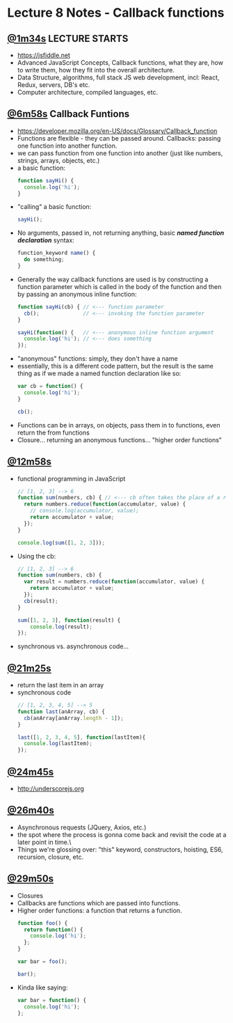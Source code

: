 # Lecture 8 Notes - Callback functions
## [@1m34s](https://youtu.be/ffc6Le_UBQI?t=1m34s) LECTURE STARTS
- https://jsfiddle.net
- Advanced JavaScript Concepts, Callback functions, what they are, how to write them, how they fit into the overall architecture.
- Data Structure, algorithms, full stack JS web development, incl: React, Redux, servers, DB's etc.
- Computer architecture, compiled languages, etc.

## [@6m58s](https://youtu.be/ffc6Le_UBQI?t=6m58s) Callback Funtions
- https://developer.mozilla.org/en-US/docs/Glossary/Callback_function
- Functions are flexible - they can be passed around. Callbacks: passing one function into another function.
- we can pass function from one function into another (just like numbers, strings, arrays, objects, etc.)
- a basic function:
  ```js
  function sayHi() {
    console.log('hi');
  }
  ```
- "calling" a basic function:
  ```js
  sayHi();
  ```
- No arguments, passed in, not returning anything, basic ***named function declaration*** syntax:
  ```js
  function_keyword name() {
    do something;
  }
  ```
- Generally the way callback functions are used is by constructing a function parameter which is called in the body of the function and then by passing an anonymous inline function:
  ```js
  function sayHi(cb) { // <--- function parameter
    cb();              // <--- invoking the function parameter
  }

  sayHi(function() {   // <--- anonymous inline function argument
    console.log('hi'); // <--- does something
  });
  ```
- "anonymous" functions: simply, they don't have a name
- essentially, this is a different code pattern, but the result is the same thing as if we made a named function declaration like so:
  ```js
  var cb = function() {
    console.log('hi');
  }

  cb();
  ```
- Functions can be in arrays, on objects, pass them in to functions, even return the from functions
- Closure... returning an anonymous functions... "higher order functions"

## [@12m58s](https://youtu.be/ffc6Le_UBQI?t=12m58s)
- functional programming in JavaScript
  ```js
  // [1, 2, 3] --> 6
  function sum(numbers, cb) { // <--- cb often takes the place of a return statement
    return numbers.reduce(function(accumulator, value) {
      // console.log(accumulator, value);
      return accumulator + value;
    });
  }

  console.log(sum([1, 2, 3]));
  ```
- Using the cb:
  ```js
  // [1, 2, 3] --> 6
  function sum(numbers, cb) {
    var result = numbers.reduce(function(accumulator, value) {
      return accumulator + value;
    });
    cb(result);
  }

  sum([1, 2, 3], function(result) {
      console.log(result);
  });
  ```
- synchronous vs. asynchronous code...

## [@21m25s](https://youtu.be/ffc6Le_UBQI?t=21m25s)
- return the last item in an array
- synchronous code
  ```js
  // [1, 2, 3, 4, 5] --> 5
  function last(anArray, cb) {
    cb(anArray[anArray.length - 1]);
  }

  last([1, 2, 3, 4, 5], function(lastItem){
    console.log(lastItem);
  });
  ```
## [@24m45s](https://youtu.be/ffc6Le_UBQI?t=24m45s)
- http://underscorejs.org

## [@26m40s](https://youtu.be/ffc6Le_UBQI?t=26m40s)
- Asynchronous requests (JQuery, Axios, etc.)
- the spot where the process is gonna come back and revisit the code at a later point in time.\
- Things we're glossing over: "this" keyword, constructors, hoisting, ES6, recursion, closure, etc.

## [@29m50s](https://youtu.be/ffc6Le_UBQI?t=29m50s)
- Closures
- Callbacks are functions which are passed into functions.
- Higher order functions: a function that returns a function.
  ```js
  function foo() {
    return function() {
      console.log('hi');
    };
  }

  var bar = foo();

  bar();
  ```
- Kinda like saying:
  ```js
  var bar = function() {
    console.log('hi');
  };
  ```
